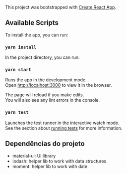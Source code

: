 This project was bootstrapped with [Create React App](https://github.com/facebook/create-react-app).

## Available Scripts

To install the app, you can run: 

### `yarn install`

In the project directory, you can run:

### `yarn start`

Runs the app in the development mode.<br />
Open [http://localhost:3000](http://localhost:3000) to view it in the browser.

The page will reload if you make edits.<br />
You will also see any lint errors in the console.

### `yarn test`

Launches the test runner in the interactive watch mode.<br />
See the section about [running tests](https://facebook.github.io/create-react-app/docs/running-tests) for more information.

## Dependências do projeto
- material-ui: UI library
- lodash: helper lib to work with data structures
- moment: helper lib to work with date